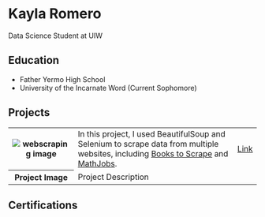 <h1>Kayla Romero</h1>
<p>Data Science Student at UIW</p>

<h2>Education</h2>
<ul>
  <li>Father Yermo High School</li>
  <li>University of the Incarnate Word (Current Sophomore)</li>
</ul>

<h2>Projects</h2>
<table>
  <tr>
    <th><img src="sampleimage.png" alt="webscraping image"></th>
    <td>In this project, I used BeautifulSoup and Selenium to scrape data from multiple websites, including <a href="https://books.toscrape.com/index.html">Books to Scrape</a> and <a href="https://www.mathjobs.org/jobs/list">MathJobs</a>.</td>
    <td><a href="https://github.com/KaylaR876/WebScraping">Link</a></td>
  </tr>
  <tr>
    <th>Project Image</th>
    <td>Project Description</td>
    <td></td>
  </tr>
</table>

<h2>Certifications</h2>
